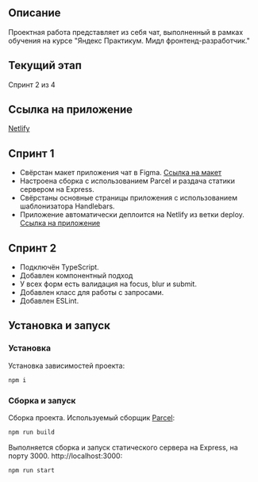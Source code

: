 ## Описание

Проектная работа представляет из себя чат, выполненный в рамках обучения на курсе "Яндекс Практикум. Мидл фронтенд-разработчик."

## Текущий этап

Спринт 2 из 4

## Ссылка на приложение

[Netlify](https://ubiquitous-semolina-b24042.netlify.app/)

## Спринт 1

- Свёрстан макет приложения чат в Figma. [Ссылка на макет](https://www.figma.com/file/DQjQTSdA6jVBhpXkuGjBkl/chat?node-id=0%3A1&t=3iFLkz13wK9Cdkph-0)
- Настроена сборка с использованием Parcel и раздача статики сервером на Express.
- Свёрстаны основные страницы приложения с использованием шаблонизатора Handlebars.
- Приложение автоматически деплоится на Netlify из ветки deploy. [Ссылка на приложение](https://deploy--ubiquitous-semolina-b24042.netlify.app/)

## Спринт 2

- Подключён TypeScript.
- Добавлен компонентный подход
- У всех форм есть валидация на focus, blur и submit.
- Добавлен класс для работы с запросами.
- Добавлен ESLint.

## Установка и запуск

### Установка

Установка зависимостей проекта:

```bash
npm i
```

### Сборка и запуск

Сборка проекта. Используемый сборщик [Parcel](https://parceljs.org/):

```bash
npm run build
```

Выполняется сборка и запуск статического сервера на Express, на порту 3000. http://localhost:3000:

```bash
npm run start
```

